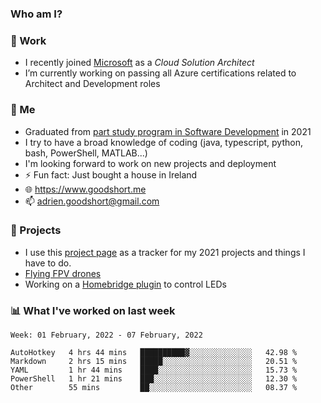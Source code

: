 ### Who am I?

<!--
**goodshort/goodshort** is a ✨ _special_ ✨ repository because its `README.md` (this file) appears on your GitHub profile.
-->
### 💼 Work
- I recently joined [Microsoft](https://www.microsoft.com/) as a _Cloud Solution Architect_
- I’m currently working on passing all Azure certifications related to Architect and Development roles

### 🌱 Me
- Graduated from [part study program in Software Development](https://www.goodshort.me/who-am-i/studies#higher-diploma-in-software-development) in 2021
- I try to have a broad knowledge of coding (java, typescript, python, bash, PowerShell, MATLAB...)
- I'm looking forward to work on new projects and deployment
- ⚡ Fun fact: Just bought a house in Ireland
- 🌐 https://www.goodshort.me
- 📫 adrien.goodshort@gmail.com

### 🚧 Projects

- I use this [project page](https://github.com/users/goodshort/projects/2) as a tracker for my 2021 projects and things I have to do.
- [Flying FPV drones](https://www.youtube.com/watch?v=PdOF5c4RF18&list=PLhU-As_kQhM6L6iwidza6sSdfxEybA7VZ)
- Working on a [Homebridge plugin](https://github.com/goodshort/homebridge-wled-preset) to control LEDs

### 📊 What I've worked on last week

<!--START_SECTION:waka-->
```text
Week: 01 February, 2022 - 07 February, 2022

AutoHotkey   4 hrs 44 mins   ██████████▓░░░░░░░░░░░░░░   42.98 % 
Markdown     2 hrs 15 mins   █████░░░░░░░░░░░░░░░░░░░░   20.51 % 
YAML         1 hr 44 mins    ████░░░░░░░░░░░░░░░░░░░░░   15.73 % 
PowerShell   1 hr 21 mins    ███░░░░░░░░░░░░░░░░░░░░░░   12.30 % 
Other        55 mins         ██░░░░░░░░░░░░░░░░░░░░░░░   08.37 % 
```
<!--END_SECTION:waka-->
